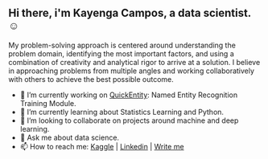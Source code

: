 ## Hi there, i'm Kayenga Campos, a data scientist. ☺️


My problem-solving approach is centered around understanding the problem domain, identifying the most important factors, and using a combination of creativity and analytical rigor to arrive at a solution. I believe in approaching problems from multiple angles and working collaboratively with others to achieve the best possible outcome.


- 🤖 I’m currently working on [QuickEntity](https://github.com/kissabi/quickentity): Named Entity Recognition Training Module.
- 📖 I’m currently learning about Statistics Learning and Python.
- 🔎 I’m looking to collaborate on projects around machine and deep learning.
- 💬 Ask me about data science.
- 📫 How to reach me: [Kaggle](https://kaggle.com/kayenga) | [Linkedin](https://linkedin.com/in/kayenga) | [Write me](mailto:kayengacampos@gmail.com)


